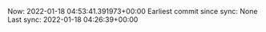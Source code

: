 Now: 2022-01-18 04:53:41.391973+00:00 Earliest commit since sync: None Last sync: 2022-01-18 04:26:39+00:00
